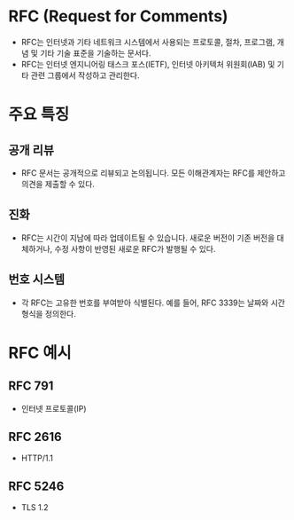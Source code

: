 # RFC (Request for Comments)
* RFC는 인터넷과 기타 네트워크 시스템에서 사용되는 프로토콜, 절차, 프로그램, 개념 및 기타 기술 표준을 기술하는 문서다. 
* RFC는 인터넷 엔지니어링 태스크 포스(IETF), 인터넷 아키텍처 위원회(IAB) 및 기타 관련 그룹에서 작성하고 관리한다.

# 주요 특징
## 공개 리뷰
* RFC 문서는 공개적으로 리뷰되고 논의됩니다. 모든 이해관계자는 RFC를 제안하고 의견을 제출할 수 있다.

## 진화
* RFC는 시간이 지남에 따라 업데이트될 수 있습니다. 새로운 버전이 기존 버전을 대체하거나, 수정 사항이 반영된 새로운 RFC가 발행될 수 있다.

## 번호 시스템
* 각 RFC는 고유한 번호를 부여받아 식별된다. 예를 들어, RFC 3339는 날짜와 시간 형식을 정의한다.

# RFC 예시
## RFC 791
* 인터넷 프로토콜(IP)

## RFC 2616
* HTTP/1.1

## RFC 5246
* TLS 1.2
